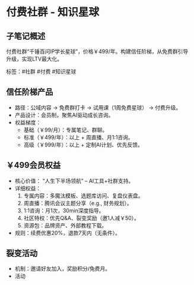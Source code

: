 # 付费社群 - 知识星球

## 子笔记概述
付费社群“千锤百问IP学长星球”，价格￥499/年。构建信任阶梯，从免费群引导升级，实现LTV最大化。

标签：#社群 #付费 #知识星球

## 信任阶梯产品
- 路径：公域内容 → 免费群打卡 → 试用课（1周免费星球） → 付费升级。
- 产品设计：会员制，聚焦AI驱动成长咨询。
- 权益梯度：
  - 基础（￥99/月）：专属笔记、群聊。
  - 标准（￥499/年）：以上 + 周直播、月1:1咨询。
  - 高级（￥999/年）：以上 + 定制AI计划、优先反馈。

## ￥499会员权益
- 核心价值： “人生下半场领航” – AI工具+社群支持。
- 详细权益：
  1. 专属内容：多魔汰模板、选题库访问、复盘仪表盘。
  2. 周直播：腾讯会议主题分享（e.g., 财务规划）。
  3. 1:1咨询：月1次，30min深度指导。
  4. 社区特权：优先Q&A、裂变奖励（邀1人减￥50）。
  5. 资源包：品牌资产、外部教程下载。
- 规则：续费优惠20%，退款7天内（无条件）。

## 裂变活动
- 机制：邀请好友加入，奖励积分/免费月。
- 活动